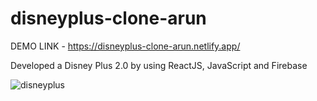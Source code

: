# disneyplus-clone-arun

DEMO LINK - https://disneyplus-clone-arun.netlify.app/

Developed a Disney Plus 2.0 by using ReactJS, JavaScript and Firebase

![disneyplus](https://github.com/arunpatwa/disneyplus-clone-arun/assets/91215615/c1c50c00-4021-439e-bce3-df05c9bc1d61)


